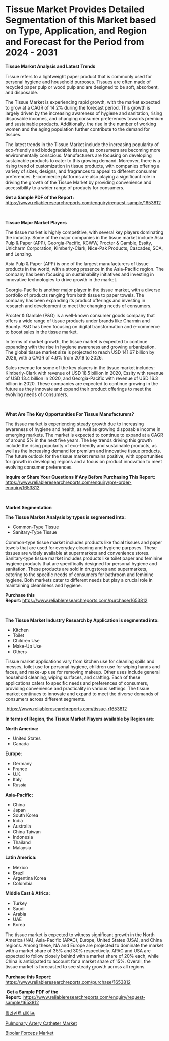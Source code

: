 <p><h1>Tissue Market Provides Detailed Segmentation of this Market based on Type, Application, and Region and Forecast for the Period from 2024 - 2031</h1></p><p><strong>Tissue Market Analysis and Latest Trends</strong></p>
<p><p>Tissue refers to a lightweight paper product that is commonly used for personal hygiene and household purposes. Tissues are often made of recycled paper pulp or wood pulp and are designed to be soft, absorbent, and disposable.</p><p>The Tissue Market is experiencing rapid growth, with the market expected to grow at a CAGR of 14.2% during the forecast period. This growth is largely driven by the increasing awareness of hygiene and sanitation, rising disposable incomes, and changing consumer preferences towards premium and sustainable products. Additionally, the rise in the number of working women and the aging population further contribute to the demand for tissues.</p><p>The latest trends in the Tissue Market include the increasing popularity of eco-friendly and biodegradable tissues, as consumers are becoming more environmentally conscious. Manufacturers are focusing on developing sustainable products to cater to this growing demand. Moreover, there is a rising trend of customization in tissue products, with companies offering a variety of sizes, designs, and fragrances to appeal to different consumer preferences. E-commerce platforms are also playing a significant role in driving the growth of the Tissue Market by providing convenience and accessibility to a wider range of products for consumers.</p></p>
<p><strong>Get a Sample PDF of the Report:&nbsp;</strong> <a href="https://www.reliableresearchreports.com/enquiry/request-sample/1653812">https://www.reliableresearchreports.com/enquiry/request-sample/1653812</a></p>
<p>&nbsp;</p>
<p><strong>Tissue Major Market Players</strong></p>
<p><p>The tissue market is highly competitive, with several key players dominating the industry. Some of the major companies in the tissue market include Asia Pulp & Paper (APP), Georgia-Pacific, KCWW, Procter & Gamble, Essity, Unicharm Corporation, Kimberly-Clark, Nice-Pak Products, Cascades, SCA, and Lenzing.</p><p>Asia Pulp & Paper (APP) is one of the largest manufacturers of tissue products in the world, with a strong presence in the Asia-Pacific region. The company has been focusing on sustainability initiatives and investing in innovative technologies to drive growth in the market.</p><p>Georgia-Pacific is another major player in the tissue market, with a diverse portfolio of products ranging from bath tissue to paper towels. The company has been expanding its product offerings and investing in research and development to meet the changing needs of consumers.</p><p>Procter & Gamble (P&G) is a well-known consumer goods company that offers a wide range of tissue products under brands like Charmin and Bounty. P&G has been focusing on digital transformation and e-commerce to boost sales in the tissue market.</p><p>In terms of market growth, the tissue market is expected to continue expanding with the rise in hygiene awareness and growing urbanization. The global tissue market size is projected to reach USD 141.67 billion by 2026, with a CAGR of 4.6% from 2019 to 2026.</p><p>Sales revenue for some of the key players in the tissue market includes: Kimberly-Clark with revenue of USD 18.5 billion in 2020, Essity with revenue of USD 13.4 billion in 2020, and Georgia-Pacific with revenue of USD 16.3 billion in 2020. These companies are expected to continue growing in the future as they innovate and expand their product offerings to meet the evolving needs of consumers.</p></p>
<p>&nbsp;</p>
<p><strong>What Are The Key Opportunities For Tissue Manufacturers?</strong></p>
<p><p>The tissue market is experiencing steady growth due to increasing awareness of hygiene and health, as well as growing disposable income in emerging markets. The market is expected to continue to expand at a CAGR of around 5% in the next five years. The key trends driving this growth include the rising popularity of eco-friendly and sustainable products, as well as the increasing demand for premium and innovative tissue products. The future outlook for the tissue market remains positive, with opportunities for growth in developing regions and a focus on product innovation to meet evolving consumer preferences.</p></p>
<p><strong>Inquire or Share Your Questions If Any Before Purchasing This Report:</strong> <a href="https://www.reliableresearchreports.com/enquiry/pre-order-enquiry/1653812">https://www.reliableresearchreports.com/enquiry/pre-order-enquiry/1653812</a></p>
<p>&nbsp;</p>
<p><strong>Market Segmentation</strong></p>
<p><strong>The Tissue Market Analysis by types is segmented into:</strong></p>
<p><ul><li>Common-Type Tissue</li><li>Sanitary-Type Tissue</li></ul></p>
<p><p>Common-type tissue market includes products like facial tissues and paper towels that are used for everyday cleaning and hygiene purposes. These tissues are widely available at supermarkets and convenience stores. Sanitary-type tissue market includes products like toilet paper and feminine hygiene products that are specifically designed for personal hygiene and sanitation. These products are sold in drugstores and supermarkets, catering to the specific needs of consumers for bathroom and feminine hygiene. Both markets cater to different needs but play a crucial role in maintaining cleanliness and hygiene.</p></p>
<p><strong>Purchase this Report:&nbsp;</strong><a href="https://www.reliableresearchreports.com/purchase/1653812">https://www.reliableresearchreports.com/purchase/1653812</a></p>
<p>&nbsp;</p>
<p><strong>The Tissue Market Industry Research by Application is segmented into:</strong></p>
<p><ul><li>Kitchen</li><li>Toilet</li><li>Children Use</li><li>Make-Up Use</li><li>Others</li></ul></p>
<p><p>Tissue market applications vary from kitchen use for cleaning spills and messes, toilet use for personal hygiene, children use for wiping hands and faces, and make-up use for removing makeup. Other uses include general household cleaning, wiping surfaces, and crafting. Each of these applications caters to specific needs and preferences of consumers, providing convenience and practicality in various settings. The tissue market continues to innovate and expand to meet the diverse demands of consumers across different segments.</p></p>
<p><a href="https://www.reliableresearchreports.com/tissue-r1653812">&nbsp;https://www.reliableresearchreports.com/tissue-r1653812</a></p>
<p><strong>In terms of Region, the Tissue Market Players available by Region are:</strong></p>
<p>
    <p> <strong> North America: </strong>
        <ul>
            <li>United States</li>
            <li>Canada</li>
        </ul>
        </p> 
    <p> <strong> Europe: </strong>
        <ul>
            <li>Germany</li>
            <li>France</li>
            <li>U.K.</li>
            <li>Italy</li>
            <li>Russia</li>
        </ul>
        </p> 
    <p> <strong> Asia-Pacific: </strong>
        <ul>
            <li>China</li>
            <li>Japan</li>
            <li>South Korea</li>
            <li>India</li>
            <li>Australia</li>
            <li>China Taiwan</li>
            <li>Indonesia</li>
            <li>Thailand</li>
            <li>Malaysia</li>
        </ul>
        </p> 
    <p> <strong> Latin America: </strong>
        <ul>
            <li>Mexico</li>
            <li>Brazil</li>
            <li>Argentina Korea</li>
            <li>Colombia</li>
        </ul>
        </p> 
    <p> <strong> Middle East & Africa: </strong>
        <ul>
            <li>Turkey</li>
            <li>Saudi</li>
            <li>Arabia</li>
            <li>UAE</li>
            <li>Korea</li>
        </ul>
    </p>
    </p>
<p><p>The tissue market is expected to witness significant growth in the North America (NA), Asia-Pacific (APAC), Europe, United States (USA), and China regions. Among these, NA and Europe are projected to dominate the market with a market share of 35% and 30% respectively. APAC and USA are expected to follow closely behind with a market share of 20% each, while China is anticipated to account for a market share of 15%. Overall, the tissue market is forecasted to see steady growth across all regions.</p></p>
<p><strong>Purchase this Report: </strong><a href="https://www.reliableresearchreports.com/purchase/1653812">https://www.reliableresearchreports.com/purchase/1653812</a></p>
<p>&nbsp;<strong>Get a Sample PDF of the Report:&nbsp;&nbsp;</strong><a href="https://www.reliableresearchreports.com/enquiry/request-sample/1653812">https://www.reliableresearchreports.com/enquiry/request-sample/1653812</a></p>
<p><strong></strong></p>
<p><p><a href="https://github.com/RonSpencer61/Market-Research-Report-List-1/blob/main/849835249181.md">필라멘트 테이프</a></p><p><a href="https://www.linkedin.com/pulse/pulmonary-artery-catheter-market-analysis-sze-forecasted-jzwfc">Pulmonary Artery Catheter Market</a></p><p><a href="https://www.linkedin.com/pulse/bipolar-forceps-market-trends-analysis-forecasted-period-wsedc">Bipolar Forceps Market</a></p></p>